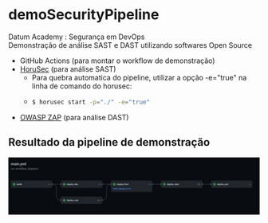 # demoSecurityPipeline
Datum Academy : Segurança em DevOps <br>
Demonstração de análise SAST e DAST utilizando softwares Open Source <br>

* GitHub Actions (para montar o workflow de demonstração)
* [HoruSec](https://horusec.io/site/) (para análise SAST)
  * Para quebra automatica do pipeline, utilizar a opção  -e="true" na linha de comando do horusec:
  * ```sh
    $ horusec start -p="./" -e="true"
    ```
* [OWASP ZAP](https://github.com/zaproxy/zaproxy/) (para análise DAST)

## Resultado da pipeline de demonstração

![Resultado da pipeline do LAB](https://github.com/crypto-br/demoSecurityPipeline/blob/main/resultpipeline.jpg)



